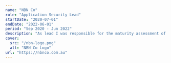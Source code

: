 ```yaml
---
name: "NBN Co"
role: "Application Security Lead"
startDate: "2020-07-01"
endDate: "2022-06-01"
period: "Sep 2020 - Jun 2022"
description: "As lead I was responsible for the maturity assessment of application security program, roll-out of SAST and SCA to all critical applications, training developers on secure coding practices."
cover:
  src: "/nbn-logo.png"
  alt: "NBN Co Logo"
url: "https://nbnco.com.au"
---
```

